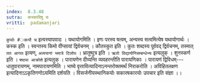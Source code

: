 ```yaml
---
index:  8.3.48
sutra:  कस्कादिषु च
vritti:  padamanjari
---
```


`कुप्वोः #ःकःपौ च` इत्यस्यापवादः । यथायोगमिति । इणः परस्य षत्वम्, अन्यस्य सत्वमित्येष यथायोगार्थः । कस्क इति । स्वन्तस्य किमो वीप्सायां द्विर्वचनम् । कौतस्कुत इति । कुतः शब्दस्य पूर्ववद् द्विर्वचनम्, तस्मात् `तत आगतः` इत्यण्, `अव्ययानां भमात्रे टिलोपः` । भ्रातुष्पुत्र इति । `ऋतो विद्यायोनिसम्बन्धेभ्यः` इत्यलुक् । शुनस्कर्ण इति । `षष्ठ्या आक्रोशे` इत्यलुक् । पारायणेन दीव्यन्ति व्यवहरन्तीति पारायणिकाः । पारायणं द्विविधम्---धातुपारायणम्, नामपारायणमिति ।
भाष्ये वृत्तावित्यादिनाऽनन्तरोक्तमर्थं निराकरोति । अविहितलक्षण इत्यादिनाऽऽकृतिगणोऽयमिति दर्शयति । विसर्जनीयस्थानिकयोः सकारषकारयोः उपचार इति संज्ञा ।।

